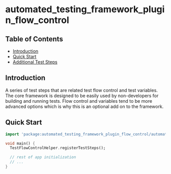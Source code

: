# automated_testing_framework_plugin_flow_control

## Table of Contents

* [Introduction](#introduction)
* [Quick Start](#quick-start)
* [Additional Test Steps](https://github.com/peiffer-innovations/automated_testing_framework_plugin_flow_control/blob/main/documentation/STEPS.md)


## Introduction

A series of test steps that are related test flow control and test variables.  The core framework is designed to be easily used by non-developers for building and running tests.  Flow control and variables tend to be more advanced options which is why this is an optional add on to the framework.


## Quick Start

```dart
import 'package:automated_testing_framework_plugin_flow_control/automated_testing_framework_plugin_flow_control.dart';

void main() {
  TestFlowControlHelper.registerTestSteps();

  // rest of app initialization
  // ...
}

```

